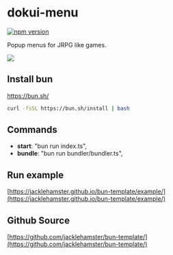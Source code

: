 # dokui-menu

[![npm version](https://badge.fury.io/js/dokui-menu.svg)](https://www.npmjs.com/package/dokui-menu)

Popup menus for JRPG like games.

![](https://jacklehamster.github.io/dokui-menu/icon.png)
## Install bun

https://bun.sh/

```bash
curl -fsSL https://bun.sh/install | bash
```

## Commands

- **start**: "bun run index.ts",
- **bundle**: "bun run bundler/bundler.ts",

## Run example

[https://jacklehamster.github.io/bun-template/example/](https://jacklehamster.github.io/bun-template/example/)

## Github Source

[https://github.com/jacklehamster/bun-template/](https://github.com/jacklehamster/bun-template/)
